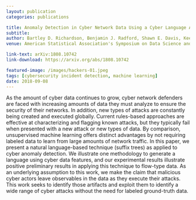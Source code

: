 ```yaml
---
layout: publication
categories: publications

title: Anomaly Detection in Cyber Network Data Using a Cyber Language Approach
subtitle: 
author: Bartley D. Richardson, Benjamin J. Radford, Shawn E. Davis, Keegan Hines, David Pekarek
venue: American Statistical Association's Symposium on Data Science and Statistics 2018

link-text: arXiv:1808.10742
link-download: https://arxiv.org/abs/1808.10742

featured-image: /images/hackers-01.jpeg
tags: [cybersecurity incident detection, machine learning]
date: 2018-09-08
---
```


As the amount of cyber data continues to grow, cyber network defenders are faced with increasing amounts of data they must analyze to ensure the security of their networks. In addition, new types of attacks are constantly being created and executed globally. Current rules-based approaches are effective at characterizing and flagging known attacks, but they typically fail when presented with a new attack or new types of data. By comparison, unsupervised machine learning offers distinct advantages by not requiring labeled data to learn from large amounts of network traffic. In this paper, we present a natural language-based technique (suffix trees) as applied to cyber anomaly detection. We illustrate one methodology to generate a language using cyber data features, and our experimental results illustrate positive preliminary results in applying this technique to flow-type data. As an underlying assumption to this work, we make the claim that malicious cyber actors leave observables in the data as they execute their attacks. This work seeks to identify those artifacts and exploit them to identify a wide range of cyber attacks without the need for labeled ground-truth data.